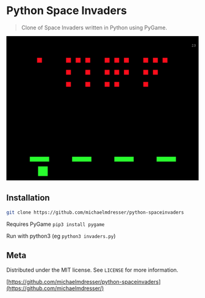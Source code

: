 # Python Space Invaders
> Clone of Space Invaders written in Python using PyGame.

![](example.png)

## Installation
```sh
git clone https://github.com/michaelmdresser/python-spaceinvaders
```

Requires PyGame `pip3 install pygame`

Run with python3 (eg `python3 invaders.py`)

## Meta

Distributed under the MIT license. See ``LICENSE`` for more information.

[https://github.com/michaelmdresser/python-spaceinvaders](https://github.com/michaelmdresser/)
